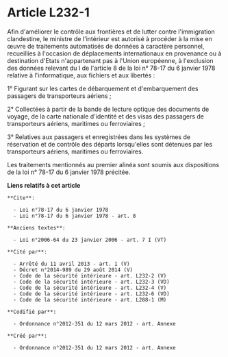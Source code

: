 # Article L232-1

Afin d'améliorer le contrôle aux frontières et de lutter contre l'immigration clandestine, le ministre de l'intérieur est
autorisé à procéder à la mise en œuvre de traitements automatisés de données à caractère personnel, recueillies à l'occasion
de déplacements internationaux en provenance ou à destination d'Etats n'appartenant pas à l'Union européenne, à l'exclusion
des données relevant du I de l'article 8 de la loi n° 78-17 du 6 janvier 1978 relative à l'informatique, aux fichiers et aux
libertés :

1° Figurant sur les cartes de débarquement et d'embarquement des passagers de transporteurs aériens ;

2° Collectées à partir de la bande de lecture optique des documents de voyage, de la carte nationale d'identité et des visas
des passagers de transporteurs aériens, maritimes ou ferroviaires ;

3° Relatives aux passagers et enregistrées dans les systèmes de réservation et de contrôle des départs lorsqu'elles sont
détenues par les transporteurs aériens, maritimes ou ferroviaires.

Les traitements mentionnés au premier alinéa sont soumis aux dispositions de la loi n° 78-17 du 6 janvier 1978 précitée.

**Liens relatifs à cet article**

	**Cite**:

	  - Loi n°78-17 du 6 janvier 1978
	  - Loi n°78-17 du 6 janvier 1978 - art. 8

	**Anciens textes**:

	  - Loi n°2006-64 du 23 janvier 2006 - art. 7 I (VT)

	**Cité par**:

	  - Arrêté du 11 avril 2013 - art. 1 (V)
	  - Décret n°2014-989 du 29 août 2014 (V)
	  - Code de la sécurité intérieure - art. L232-2 (V)
	  - Code de la sécurité intérieure - art. L232-3 (VD)
	  - Code de la sécurité intérieure - art. L232-4 (V)
	  - Code de la sécurité intérieure - art. L232-6 (VD)
	  - Code de la sécurité intérieure - art. L288-1 (M)

	**Codifié par**:

	  - Ordonnance n°2012-351 du 12 mars 2012 - art. Annexe

	**Créé par**:

	  - Ordonnance n°2012-351 du 12 mars 2012 - art. Annexe
